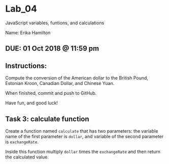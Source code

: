 # Lab_04
JavaScript variables, funtions, and calculations

Name: Erika Hamilton

## DUE: 01 Oct 2018 @ 11:59 pm

## Instructions:
Compute the conversion of the American dollar to the British Pound, Estonian Kroon, Canadian Dollar, and Chinese Yuan.

When finished, commit and push to GitHub.

Have fun, and good luck!





## Task 3: calculate function
Create a function named `calculate` that has two parameters: the variable name of the first parameter is `dollar`, and variable of the second parameter is `exchangeRate`.

Inside this function multiply `dollar` times the `exchangeRate` and then return the calculated value.
